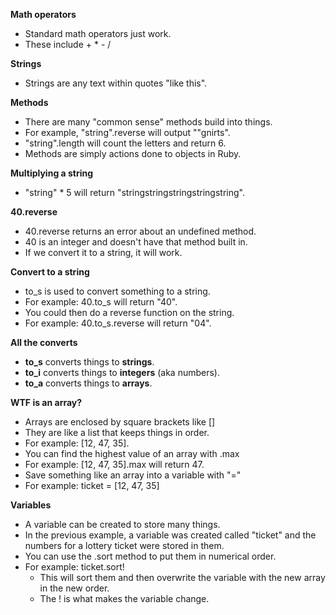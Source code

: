 **Math operators**

* Standard math operators just work.
* These include + * - /

**Strings**

* Strings are any text within quotes "like this".

**Methods**

* There are many "common sense" methods build into things.
* For example, "string".reverse will output ""gnirts".
* "string".length will count the letters and return 6.
* Methods are simply actions done to objects in Ruby.

**Multiplying a string**

* "string" * 5 will return "stringstringstringstringstring".

**40.reverse**

* 40.reverse returns an error about an undefined method.
* 40 is an integer and doesn't have that method built in.
* If we convert it to a string, it will work.

**Convert to a string**

* to_s is used to convert something to a string.
* For example: 40.to_s will return "40".
* You could then do a reverse function on the string.
* For example: 40.to_s.reverse will return "04".

**All the converts**

* **to_s** converts things to **strings**.
* **to_i** converts things to **integers** (aka numbers).
* **to_a** converts things to **arrays**.

**WTF is an array?**

* Arrays are enclosed by square brackets like []
* They are like a list that keeps things in order.
* For example: [12, 47, 35].
* You can find the highest value of an array with .max
* For example: [12, 47, 35].max will return 47.
* Save something like an array into a variable with "="
* For example: ticket = [12, 47, 35]

**Variables**

* A variable can be created to store many things.
* In the previous example, a variable was created called "ticket" and the numbers for a lottery ticket were stored in them.
* You can use the .sort method to put them in numerical order.
* For example: ticket.sort!
  * This will sort them and then overwrite the variable with the new array in the new order.
  * The ! is what makes the variable change.
  